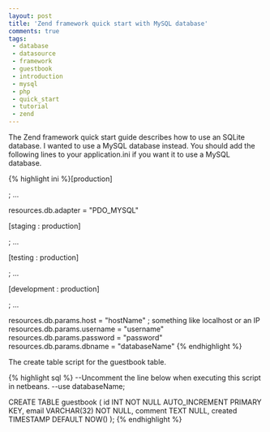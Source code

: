 ```yaml
---
layout: post
title: 'Zend framework quick start with MySQL database'
comments: true
tags:
 - database
 - datasource
 - framework
 - guestbook
 - introduction
 - mysql
 - php
 - quick_start
 - tutorial
 - zend
---
```



The Zend framework quick start guide describes how to use an SQLite database. I wanted to use a MySQL database instead. You should add the following lines to your application.ini if you want it to use a MySQL database.


{% highlight ini %}[production]

; ...

resources.db.adapter = "PDO_MYSQL"

[staging : production]

; ...

[testing : production]

; ...

[development : production]

; ...

resources.db.params.host = "hostName" ; something like localhost or an IP
resources.db.params.username = "username"
resources.db.params.password = "password"
resources.db.params.dbname = "databaseName"
{% endhighlight %}


The create table script for the guestbook table.


{% highlight sql %}
--Uncomment the line below when executing this script in netbeans.
--use databaseName;

CREATE TABLE guestbook (
    id INT NOT NULL AUTO_INCREMENT PRIMARY KEY,
    email VARCHAR(32) NOT NULL,
    comment TEXT NULL,
    created TIMESTAMP DEFAULT NOW()
);
{% endhighlight %}